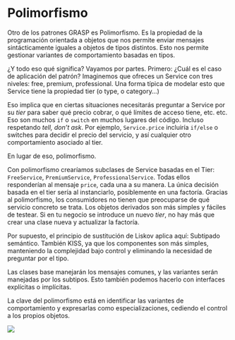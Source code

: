 # Polimorfismo

Otro de los patrones GRASP es Polimorfismo. Es la propiedad de la programación orientada a objetos que nos permite enviar mensajes sintácticamente iguales a objetos de tipos distintos. Esto nos permite gestionar variantes de comportamiento basadas en tipos.

¿Y todo eso qué significa? Vayamos por partes. Primero: ¿Cuál es el caso de aplicación del patrón? Imaginemos que ofreces un Service con tres niveles: free, premium, professional. Una forma típica de modelar esto que Service tiene la propiedad tier (o type, o category…)

Eso implica que en ciertas situaciones necesitarás preguntar a Service por su _tier_ para saber qué precio cobrar, o qué límites de acceso tiene, etc. etc. Eso son muchos `if` o `switch` en muchos lugares del código. Incluso respetando _tell, don’t ask_. Por ejemplo, `Service.price` incluiría `if/else` o switches para decidir el precio del servicio, y así cualquier otro comportamiento asociado al tier.

En lugar de eso, polimorfismo.

Con polimorfismo crearíamos subclases de Service basadas en el Tier: `FreeService`, `PremiumService`, `ProfessionalService`. Todas ellos responderían al mensaje `price`, cada una a su manera. La única decisión basada en el tier sería al instanciarlo, posiblemente en una factoría. Gracias al polimorfismo, los consumidores no tienen que preocuparse de qué servicio concreto se trata. Los objetos derivados son más simples y fáciles de testear. Si en tu negocio se introduce un nuevo _tier_, no hay más que crear una clase nueva y actualizar la factoría.

Por supuesto, el principio de sustitución de Liskov aplica aquí: Subtipado semántico. También KISS, ya que los componentes son más simples, manteniendo la complejidad bajo control y eliminando la necesidad de preguntar por el tipo.

Las clases base manejarán los mensajes comunes, y las variantes serán manejadas por los subtipos. Esto también podemos hacerlo con interfaces explícitas o implícitas.

La clave del polimorfismo está en identificar las variantes de comportamiento y expresarlas como especializaciones, cediendo el control a los propios objetos.

![](images/programar-sin-ifs.png)